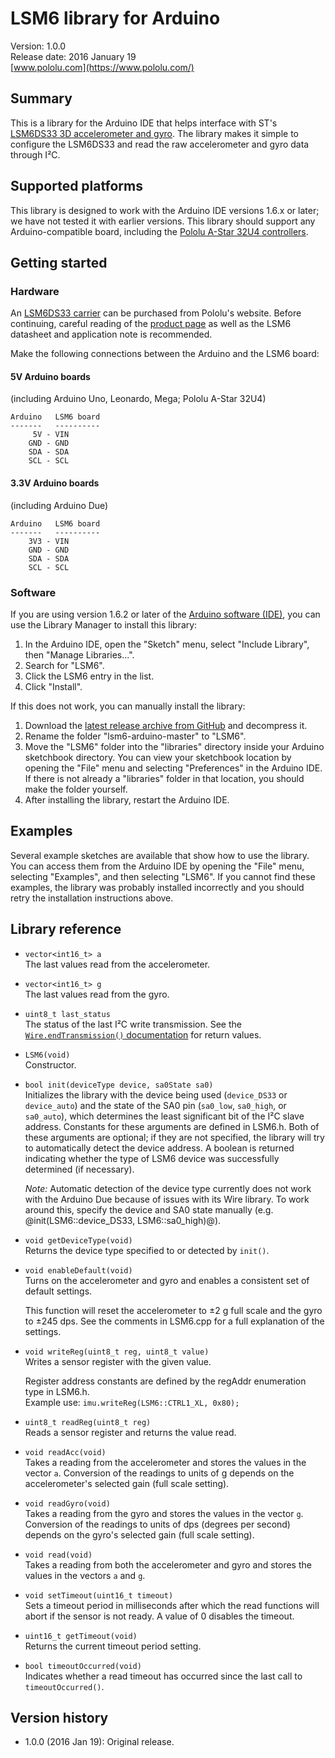 # LSM6 library for Arduino

Version: 1.0.0<br>
Release date: 2016 January 19<br>
[www.pololu.com](https://www.pololu.com/)

## Summary

This is a library for the Arduino IDE that helps interface with ST's [LSM6DS33 3D accelerometer and gyro](https://www.pololu.com/product/2736). The library makes it simple to configure the LSM6DS33 and read the raw accelerometer and gyro data through I&sup2;C.

## Supported platforms

This library is designed to work with the Arduino IDE versions 1.6.x or later; we have not tested it with earlier versions.  This library should support any Arduino-compatible board, including the [Pololu A-Star 32U4 controllers](https://www.pololu.com/category/149/a-star-programmable-controllers).

## Getting started

### Hardware

An [LSM6DS33 carrier](https://www.pololu.com/product/2736) can be purchased from Pololu's website.  Before continuing, careful reading of the [product page](https://www.pololu.com/product/2736) as well as the LSM6 datasheet and application note is recommended.

Make the following connections between the Arduino and the LSM6 board:

#### 5V Arduino boards

(including Arduino Uno, Leonardo, Mega; Pololu A-Star 32U4)

    Arduino   LSM6 board
    -------   ----------
         5V - VIN
        GND - GND
        SDA - SDA
        SCL - SCL

#### 3.3V Arduino boards

(including Arduino Due)

    Arduino   LSM6 board
    -------   ----------
        3V3 - VIN
        GND - GND
        SDA - SDA
        SCL - SCL

### Software

If you are using version 1.6.2 or later of the [Arduino software (IDE)](http://www.arduino.cc/en/Main/Software), you can use the Library Manager to install this library:

1. In the Arduino IDE, open the "Sketch" menu, select "Include Library", then "Manage Libraries...".
2. Search for "LSM6".
3. Click the LSM6 entry in the list.
4. Click "Install".

If this does not work, you can manually install the library:

1. Download the [latest release archive from GitHub](https://github.com/pololu/lsm6-arduino/releases) and decompress it.
2. Rename the folder "lsm6-arduino-master" to "LSM6".
3. Move the "LSM6" folder into the "libraries" directory inside your Arduino sketchbook directory.  You can view your sketchbook location by opening the "File" menu and selecting "Preferences" in the Arduino IDE.  If there is not already a "libraries" folder in that location, you should make the folder yourself.
4. After installing the library, restart the Arduino IDE.

## Examples

Several example sketches are available that show how to use the library. You can access them from the Arduino IDE by opening the "File" menu, selecting "Examples", and then selecting "LSM6". If you cannot find these examples, the library was probably installed incorrectly and you should retry the installation instructions above.

## Library reference

* `vector<int16_t> a`<br>
  The last values read from the accelerometer.

* `vector<int16_t> g`<br>
  The last values read from the gyro.

* `uint8_t last_status`<br>
  The status of the last I&sup2;C write transmission. See the [`Wire.endTransmission()` documentation](http://arduino.cc/en/Reference/WireEndTransmission) for return values.

* `LSM6(void)`<br>
  Constructor.

* `bool init(deviceType device, sa0State sa0)`<br>
  Initializes the library with the device being used (`device_DS33` or `device_auto`) and the state of the SA0 pin (`sa0_low`, `sa0_high`, or `sa0_auto`), which determines the least significant bit of the I&sup2;C slave address. Constants for these arguments are defined in LSM6.h. Both of these arguments are optional; if they are not specified, the library will try to automatically detect the device address. A boolean is returned indicating whether the type of LSM6 device was successfully determined (if necessary).

  *Note:* Automatic detection of the device type currently does not work with the Arduino Due because of issues with its Wire library. To work around this, specify the device and SA0 state manually (e.g. @init(LSM6::device_DS33, LSM6::sa0_high)@).

* `void getDeviceType(void)`<br>
  Returns the device type specified to or detected by `init()`.

* `void enableDefault(void)`<br>
  Turns on the accelerometer and gyro and enables a consistent set of default settings.

  This function will reset the accelerometer to &plusmn;2 g full scale and the gyro to &plusmn;245 dps. See the comments in LSM6.cpp for a full explanation of the settings.

* `void writeReg(uint8_t reg, uint8_t value)`<br>
  Writes a sensor register with the given value.

  Register address constants are defined by the regAddr enumeration type in LSM6.h.<br>
  Example use: `imu.writeReg(LSM6::CTRL1_XL, 0x80);`

* `uint8_t readReg(uint8_t reg)`<br>
  Reads a sensor register and returns the value read.

* `void readAcc(void)`<br>
  Takes a reading from the accelerometer and stores the values in the vector `a`. Conversion of the readings to units of g depends on the accelerometer's selected gain (full scale setting).

* `void readGyro(void)`<br>
  Takes a reading from the gyro and stores the values in the vector `g`. Conversion of the readings to units of dps (degrees per second) depends on the gyro's selected gain (full scale setting).

* `void read(void)`<br>
  Takes a reading from both the accelerometer and gyro and stores the values in the vectors `a` and `g`.

* `void setTimeout(uint16_t timeout)`<br>
  Sets a timeout period in milliseconds after which the read functions will abort if the sensor is not ready. A value of 0 disables the timeout.

* `uint16_t getTimeout(void)`<br>
  Returns the current timeout period setting.

* `bool timeoutOccurred(void)`<br>
  Indicates whether a read timeout has occurred since the last call to `timeoutOccurred()`.

## Version history

* 1.0.0 (2016 Jan 19): Original release.
